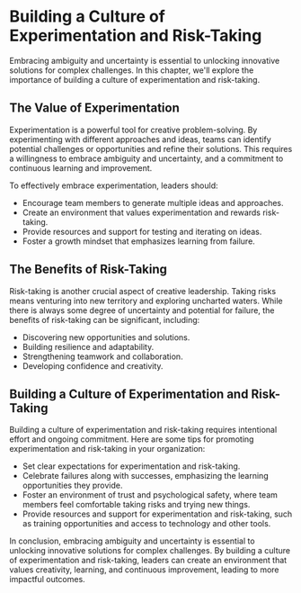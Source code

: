 # Building a Culture of Experimentation and Risk-Taking

Embracing ambiguity and uncertainty is essential to unlocking innovative solutions for complex challenges. In this chapter, we'll explore the importance of building a culture of experimentation and risk-taking.

The Value of Experimentation
----------------------------

Experimentation is a powerful tool for creative problem-solving. By experimenting with different approaches and ideas, teams can identify potential challenges or opportunities and refine their solutions. This requires a willingness to embrace ambiguity and uncertainty, and a commitment to continuous learning and improvement.

To effectively embrace experimentation, leaders should:

* Encourage team members to generate multiple ideas and approaches.
* Create an environment that values experimentation and rewards risk-taking.
* Provide resources and support for testing and iterating on ideas.
* Foster a growth mindset that emphasizes learning from failure.

The Benefits of Risk-Taking
---------------------------

Risk-taking is another crucial aspect of creative leadership. Taking risks means venturing into new territory and exploring uncharted waters. While there is always some degree of uncertainty and potential for failure, the benefits of risk-taking can be significant, including:

* Discovering new opportunities and solutions.
* Building resilience and adaptability.
* Strengthening teamwork and collaboration.
* Developing confidence and creativity.

Building a Culture of Experimentation and Risk-Taking
-----------------------------------------------------

Building a culture of experimentation and risk-taking requires intentional effort and ongoing commitment. Here are some tips for promoting experimentation and risk-taking in your organization:

* Set clear expectations for experimentation and risk-taking.
* Celebrate failures along with successes, emphasizing the learning opportunities they provide.
* Foster an environment of trust and psychological safety, where team members feel comfortable taking risks and trying new things.
* Provide resources and support for experimentation and risk-taking, such as training opportunities and access to technology and other tools.

In conclusion, embracing ambiguity and uncertainty is essential to unlocking innovative solutions for complex challenges. By building a culture of experimentation and risk-taking, leaders can create an environment that values creativity, learning, and continuous improvement, leading to more impactful outcomes.
